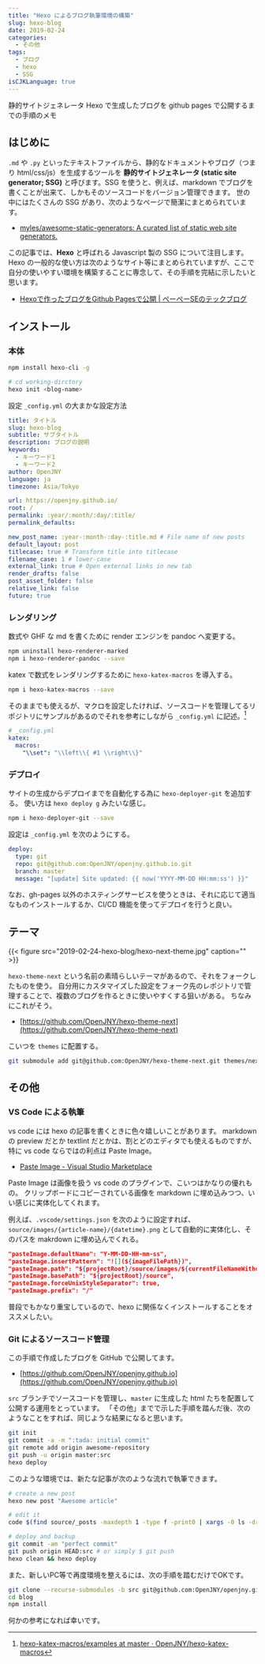 ```yaml
---
title: "Hexo によるブログ執筆環境の構築"
slug: hexo-blog
date: 2019-02-24
categories:
  - その他
tags:
  - ブログ
  - hexo
  - SSG
isCJKLanguage: true
---
```


静的サイトジェネレータ Hexo で生成したブログを github pages で公開するまでの手順のメモ

## <!--more-->

## はじめに

`.md` や `.py` といったテキストファイルから、静的なドキュメントやブログ（つまり html/css/js）を生成するツールを **静的サイトジェネレータ (static site generator; SSG)** と呼びます。SSG を使うと、例えば、markdown でブログを書くことが出来て、しかもそのソースコードをバージョン管理できます。
世の中にはたくさんの SSG があり、次のようなページで簡潔にまとめられています。

* [myles/awesome-static-generators: A curated list of static web site generators.](https://github.com/myles/awesome-static-generators)

この記事では、**Hexo** と呼ばれる Javascript 製の SSG  について注目します。
Hexo の一般的な使い方は次のようなサイト等にまとめられていますが、ここで自分の使いやすい環境を構築することに専念して、その手順を完結に示したいと思います。

* [Hexoで作ったブログをGithub Pagesで公開 | ぺーぺーSEのテックブログ](https://pepese.github.io/blog/hexo-github-pages/)

## インストール

### 本体

```bash
npm install hexo-cli -g

# cd working-dirctory
hexo init <blog-name>
```

設定 `_config.yml` の大まかな設定方法

```yml
title: タイトル
slug: hexo-blog
subtitle: サブタイトル
description: ブログの説明
keywords:
  - キーワード1
  - キーワード2
author: OpenJNY
language: ja
timezone: Asia/Tokyo

url: https://openjny.github.io/
root: /
permalink: :year/:month/:day/:title/
permalink_defaults:

new_post_name: :year-:month-:day-:title.md # File name of new posts
default_layout: post
titlecase: true # Transform title into titlecase
filename_case: 1 # lower-case
external_link: true # Open external links in new tab
render_drafts: false
post_asset_folder: false
relative_link: false
future: true
```

### レンダリング

数式や GHF な md を書くために render エンジンを pandoc へ変更する。

```bash
npm uninstall hexo-renderer-marked
npm i hexo-renderer-pandoc --save
```

katex で数式をレンダリングするために `hexo-katex-macros` を導入する。

```bash
npm i hexo-katex-macros --save
```

そのままでも使えるが、マクロを設定したければ、ソースコードを管理してるリポジトリにサンプルがあるのでそれを参考にしながら `_config.yml` に記述。[^1]

```yml
# _config.yml
katex:
  macros:
    "\\set": "\\left\\{ #1 \\right\\}"
```

[^1]: [hexo-katex-macros/examples at master · OpenJNY/hexo-katex-macros](https://github.com/OpenJNY/hexo-katex-macros/tree/master/examples)


### デプロイ

サイトの生成からデプロイまでを自動化する為に `hexo-deployer-git` を追加する。
使い方は `hexo deploy g` みたいな感じ。

```bash
npm i hexo-deployer-git --save
```

設定は `_config.yml` を次のようにする。

```yml
deploy:
  type: git
  repo: git@github.com:OpenJNY/openjny.github.io.git
  branch: master
  message: "[update] Site updated: {{ now('YYYY-MM-DD HH:mm:ss') }}"
```

なお、gh-pages 以外のホスティングサービスを使うときは、それに応じて適当なものインストールするか、CI/CD 機能を使ってデプロイを行うと良い。

## テーマ

{{< figure src="2019-02-24-hexo-blog/hexo-next-theme.jpg" caption="" >}}

`hexo-theme-next` という名前の素晴らしいテーマがあるので、それをフォークしたものを使う。
自分用にカスタマイズした設定をフォーク先のレポジトリで管理することで、複数のブログを作るときに使いやすくする狙いがある。
ちなみにこれがそう。

* [https://github.com/OpenJNY/hexo-theme-next](https://github.com/OpenJNY/hexo-theme-next)

こいつを `themes` に配置する。

```bash
git submodule add git@github.com:OpenJNY/hexo-theme-next.git themes/next
```

## その他

### VS Code による執筆

vs code には hexo の記事を書くときに色々嬉しいことがあります。
markdown の preview だとか textlint だとかは、割とどのエディタでも使えるものですが、特に vs code ならではの利点は Paste Image。

* [Paste Image - Visual Studio Marketplace](https://marketplace.visualstudio.com/items?itemName=mushan.vscode-paste-image)


Paste Image は画像を扱う vs code のプラグインで、こいつはかなりの優れもの。
クリップボードにコピーされている画像を markdown に埋め込みつつ、いい感じに実体化してくれます。

例えば、`.vscode/settings.json` を次のように設定すれば、`source/images/{article-name}/{datetime}.png` として自動的に実体化し、そのパスを makrdown に埋め込んでくれる。

```json
"pasteImage.defaultName": "Y-MM-DD-HH-mm-ss",
"pasteImage.insertPattern": "![](${imageFilePath})",
"pasteImage.path": "${projectRoot}/source/images/${currentFileNameWithoutExt}",
"pasteImage.basePath": "${projectRoot}/source",
"pasteImage.forceUnixStyleSeparator": true,
"pasteImage.prefix": "/"
```

普段でもかなり重宝しているので、hexo に関係なくインストールすることをオススメしたい。

### Git によるソースコード管理

この手順で作成したブログを GitHub で公開してます。

* [https://github.com/OpenJNY/openjny.github.io](https://github.com/OpenJNY/openjny.github.io)

`src` ブランチでソースコードを管理し、`master` に生成した html たちを配置して公開する運用をとっています。
「その他」までで示した手順を踏んだ後、次のようなことをすれば、同じような結果になると思います。

```bash
git init
git commit -a -m ":tada: initial commit"
git remote add origin awesome-repository
git push -u origin master:src
hexo deploy
```

このような環境では、新たな記事が次のような流れで執筆できます。

```bash
# create a new post
hexo new post "Awesome article"

# edit it
code $(find source/_posts -maxdepth 1 -type f -print0 | xargs -0 ls -drt | tail -n 1)

# deploy and backup
git commit -am "perfect commit"
git push origin HEAD:src # or simply $ git push
hexo clean && hexo deploy
```

また、新しいPC等で再度環境を整えるには、次の手順を踏むだけでOKです。

```bash
git clone --recurse-submodules -b src git@github.com:OpenJNY/openjny.github.io.git blog
cd blog
npm install
```

何かの参考になれば幸いです。
